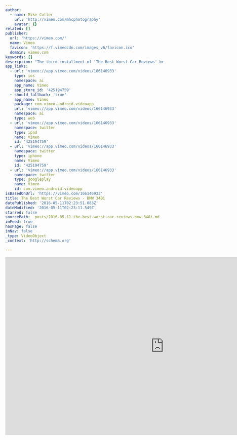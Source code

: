 ```yaml
---
author:
  - name: Mike Cutler
    url: 'http://vimeo.com/mhcphotography'
    avatar: {}
related: []
publisher:
  url: 'https://vimeo.com/'
  name: Vimeo
  favicon: 'https://f.vimeocdn.com/images_v6/favicon.ico'
  domain: vimeo.com
keywords: []
description: "The third installment of 'The Best Worst Car Reviews' brings us one of the most successful sedans on the market: The BMW 3 series. In particular the new 2016 340i. It's a German beauty, and worth a look if you are in the market for a sedan!"
app_links:
  - url: 'vimeo://app.vimeo.com/videos/166146933'
    type: ios
    namespace: ai
    app_name: Vimeo
    app_store_id: '425194759'
  - should_fallback: 'true'
    app_name: Vimeo
    package: com.vimeo.android.videoapp
    url: 'vimeo://app.vimeo.com/videos/166146933'
    namespace: ai
    type: web
  - url: 'vimeo://app.vimeo.com/videos/166146933'
    namespace: twitter
    type: ipad
    name: Vimeo
    id: '425194759'
  - url: 'vimeo://app.vimeo.com/videos/166146933'
    namespace: twitter
    type: iphone
    name: Vimeo
    id: '425194759'
  - url: 'vimeo://app.vimeo.com/videos/166146933'
    namespace: twitter
    type: googleplay
    name: Vimeo
    id: com.vimeo.android.videoapp
isBasedOnUrl: 'https://vimeo.com/166146933'
title: The Best Worst Car Reviews - BMW 340i
datePublished: '2016-05-11T02:23:51.083Z'
dateModified: '2016-05-11T02:23:11.549Z'
starred: false
sourcePath: _posts/2016-05-11-the-best-worst-car-reviews-bmw-340i.md
inFeed: true
hasPage: false
inNav: false
_type: VideoObject
_context: 'http://schema.org'

---
```

<iframe src="https://cdn.embedly.com/widgets/media.html?src=https%3A%2F%2Fplayer.vimeo.com%2Fvideo%2F166146933&amp;url=https%3A%2F%2Fvimeo.com%2F166146933&amp;image=http%3A%2F%2Fi.vimeocdn.com%2Fvideo%2F570159780_1280.jpg&amp;key=b7d04c9b404c499eba89ee7072e1c4f7&amp;type=text%2Fhtml&amp;schema=vimeo" width="1000" height="563" scrolling="no" frameborder="0" allowfullscreen="" style=""></iframe>